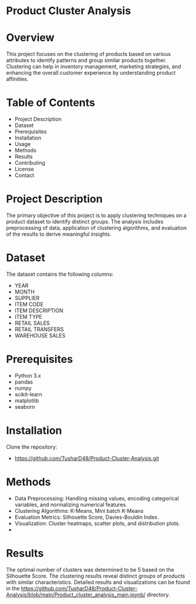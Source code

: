 # **Product Cluster Analysis**
# Overview
This project focuses on the clustering of products based on various attributes to identify patterns and group similar products together. Clustering can help in inventory management, marketing strategies, and enhancing the overall customer experience by understanding product affinities.

# Table of Contents
- Project Description
- Dataset
- Prerequisites
- Installation
- Usage
- Methods
- Results
- Contributing
- License
- Contact
# Project Description
The primary objective of this project is to apply clustering techniques on a product dataset to identify distinct groups. The analysis includes preprocessing of data, application of clustering algorithms, and evaluation of the results to derive meaningful insights.

# Dataset
The dataset contains the following columns:

- YEAR
- MONTH
- SUPPLIER
- ITEM CODE
- ITEM DESCRIPTION
- ITEM TYPE
- RETAIL SALES
- RETAIL TRANSFERS
- WAREHOUSE SALES
  
# Prerequisites
- Python 3.x
- pandas
- numpy
- scikit-learn
- matplotlib
- seaborn
  
# Installation
Clone the repository:
- https://github.com/TusharD48/Product-Cluster-Analysis.git
  
# Methods
- Data Preprocessing: Handling missing values, encoding categorical variables, and normalizing numerical features.
- Clustering Algorithms: K-Means, Mini batch K-Means
- Evaluation Metrics: Silhouette Score, Davies-Bouldin Index.
- Visualization: Cluster heatmaps, scatter plots, and distribution plots.
- 
# Results
The optimal number of clusters was determined to be 5 based on the Silhouette Score. The clustering results reveal distinct groups of products with similar characteristics. Detailed results and visualizations can be found in the https://github.com/TusharD48/Product-Cluster-Analysis/blob/main/Product_cluster_analysis_main.ipynb/ directory.
